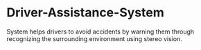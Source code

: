 # Driver-Assistance-System
System helps drivers to avoid accidents by warning them through recognizing the surrounding environment using stereo vision.
